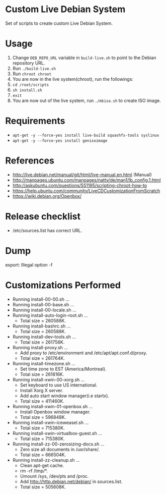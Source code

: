# Custom Live Debian System
Set of scripts to create custom Live Debian System.

# Usage
1. Change `DEB_REPO_URL` variable in `build-live.sh` to point to the Debian repository URL.
1. Run `./build-live.sh`
1. Run `chroot chroot`
1. You are now in the live system(chroot), run the followings:
1. `cd /root/scripts`
1. `sh install.sh`
1. `exit`
1. You are now out of the live system, run `./mkiso.sh` to create ISO image.

# Requirements
* `apt-get -y --force-yes install live-build squashfs-tools syslinux`
* `apt-get -y --force-yes install genisoimage` 

# References
* http://live.debian.net/manual/git/html/live-manual.en.html (Manual)
* http://manpages.ubuntu.com/manpages/natty/de/man1/lb_config.1.html
* http://askubuntu.com/questions/551195/scripting-chroot-how-to
* https://help.ubuntu.com/community/LiveCDCustomizationFromScratch
* https://wiki.debian.org/Openbox/

# Release checklist
* /etc/sources.list has correct URL.

# Dump
export: Illegal option -f

# Customizations Performed
  * Running install-00-00.sh ...
  * Running install-00-base.sh ...
  * Running install-00-locale.sh ...
  * Running install-auto-login-root.sh ...
    * Total size = 260588K.
  * Running install-bashrc.sh ...
    * Total size = 260588K.
  * Running install-dev-tools.sh ...
    * Total size = 261756K.
  * Running install-proxy.sh ...
    * Add proxy to /etc/environment and /etc/apt/apt.conf.d/proxy.
    * Total size = 261764K.
  * Running install-timezone.sh ...
    * Set time zone to EST (America/Montreal).
    * Total size = 261816K.
  * Running install-xwin-00-xorg.sh ...
    * Set keyboard to use US international.
    * Install Xorg X server.
    * Add auto start window manager(i.e startx).
    * Total size = 411460K.
  * Running install-xwin-01-openbox.sh ...
    * Install Openbox window manager.
    * Total size = 596848K.
  * Running install-xwin-iceweasel.sh ...
    * Total size = 715380K.
  * Running install-xwin-virtualbox-guest.sh ...
    * Total size = 715380K.
  * Running install-zz-00-zerosizing-docs.sh ...
    * Zero size all documents in /usr/share/.
    * Total size = 666504K.
  * Running install-zz-cleanup.sh ...
    * Clean apt-get cache.
    * rm -rf /tmp/*.
    * Umount /sys, /dev/pts and /proc.
    * Add http://http.debian.net/debian/ in sources.list.
    * Total size = 505608K.
